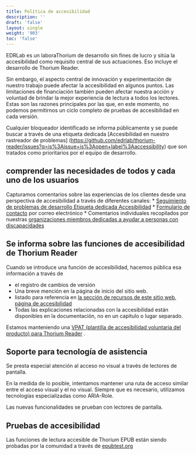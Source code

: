 ```yaml
---
title: Política de accesibilidad
description: ''
draft: 'false'
layout: single
weight: '903'
toc: 'false'
---
```


EDRLab es un laboraThorium  de desarrollo sin fines de lucro y sitúa la accesibilidad como requisito central de sus actuaciones. Eso incluye el desarrollo de Thorium Reader.

Sin embargo, el aspecto central de innovación y experimentación de nuestro trabajo puede afectar la accesibilidad en algunos puntos. Las limitaciones de financiación también pueden afectar nuestra acción y voluntad de brindar la mejor experiencia de lectura a todos los lectores. Estas son las razones principales por las que, en este momento, no podemos permitirnos un ciclo completo de pruebas de accesibilidad en cada versión.

Cualquier bloqueador identificado se informa públicamente y se puede buscar a través de una etiqueta dedicada [Accesibilidad en nuestro rastreador de problemas] (https://github.com/edrlab/thorium-reader/issues?q=is%3Aissue+is%3Aopen+label%3Aaccessibility) que son tratados como prioritarios por el equipo de desarrollo.

## comprender las necesidades de todos y cada uno de los usuarios

Capturamos comentarios sobre las experiencias de los clientes desde una perspectiva de accesibilidad a través de diferentes canales: * [Seguimiento de problemas de desarrollo Etiqueta dedicada Accesibilidad](https://github.com/edrlab/thorium-reader/issues?q=is%3Aissue+is%3Aopen+label%3Aaccessibility) * [Formulario de contacto](https://www.edrlab.org/contact/) por correo electrónico * Comentarios individuales recopilados por nuestras [organizaciones miembros dedicadas a ayudar a personas con discapacidades](https://members.edrlab.org/categories/serving-persons-with-print-disabilities/)

## Se informa sobre las funciones de accesibilidad de Thorium Reader

Cuando se introduce una función de accesibilidad, hacemos pública esa información a través de

- el registro de cambios de versión
- Una breve mención en la página de inicio del sitio web.
- listado para referencia en [la sección de recursos de este sitio web, página de accesibilidad](../../400_ressources/300_accessibility)
- Todas las explicaciones relacionadas con la accesibilidad están disponibles en la documentación, no en un capítulo o lugar separado.

Estamos manteniendo una [VPAT (plantilla de accesibilidad voluntaria del producto) para Thorium Reader](https://rawcdn.githack.com/edrlab/thorium-reader-doc/4c82692352c92c2f3890522c16ce759689a181b8/content/en/th3/900_about_Thorium/903_thorium-vpat.html) .

## Soporte para tecnología de asistencia

Se presta especial atención al acceso no visual a través de lectores de pantalla.

En la medida de lo posible, intentamos mantener una ruta de acceso similar entre el acceso visual y el no visual. Siempre que es necesario, utilizamos tecnologías especializadas como ARIA-Role.

Las nuevas funcionalidades se prueban con lectores de pantalla.

## Pruebas de accesibilidad

Las funciones de lectura accesible de Thorium EPUB están siendo probadas por la comunidad a través de [epubtest.org](https://epubtest.org/)

